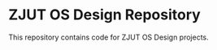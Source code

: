 ZJUT OS Design Repository
=======================

This repository contains code for ZJUT OS Design projects.
